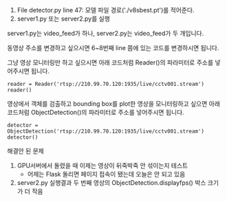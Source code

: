 1. File detector.py line 47: 모델 파일 경로('./v8sbest.pt')를 적어준다.
2. server1.py 또는 server2.py를 실행

server1.py는 video_feed가 하나, server2.py는 video_feed가 두 개입니다.

동영상 주소를 변경하고 싶으시면 6~8번째 line 쯤에 있는 코드를 변경하시면 됩니다.


그냥 영상 모니터링만 하고 싶으시면 아래 코드처럼 Reader()의 파라미터로 주소를 넣어주시면 됩니다.

```
reader = Reader('rtsp://210.99.70.120:1935/live/cctv001.stream')
reader()
```


영상에서 객체를 검출하고 bounding box를 plot한 영상을 모니터링하고 싶으면 아래 코드처럼 ObjectDetection()의 파라미터로 주소를 넣어주시면 됩니다.

```
detector = ObjectDetection('rtsp://210.99.70.120:1935/live/cctv001.stream')
detector()
```

해결안 된 문제
1. GPU서버에서 돌렸을 때 이제는 영상이 뒤죽박죽 안 섞이는지 테스트
    - 어제는 Flask 돌리면 페이지 접속이 됐는데 오늘은 안 되고 있음
2. server2.py 실행결과 두 번째 영상의 ObjectDetection.displayfps() 박스 크기가 더 작음
